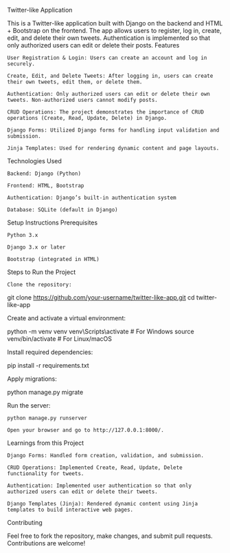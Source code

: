 Twitter-like Application

This is a Twitter-like application built with Django on the backend and HTML + Bootstrap on the frontend. The app allows users to register, log in, create, edit, and delete their own tweets. Authentication is implemented so that only authorized users can edit or delete their posts.
Features

    User Registration & Login: Users can create an account and log in securely.

    Create, Edit, and Delete Tweets: After logging in, users can create their own tweets, edit them, or delete them.

    Authentication: Only authorized users can edit or delete their own tweets. Non-authorized users cannot modify posts.

    CRUD Operations: The project demonstrates the importance of CRUD operations (Create, Read, Update, Delete) in Django.

    Django Forms: Utilized Django forms for handling input validation and submission.

    Jinja Templates: Used for rendering dynamic content and page layouts.

Technologies Used

    Backend: Django (Python)

    Frontend: HTML, Bootstrap

    Authentication: Django’s built-in authentication system

    Database: SQLite (default in Django)

Setup Instructions
Prerequisites

    Python 3.x

    Django 3.x or later

    Bootstrap (integrated in HTML)

Steps to Run the Project

    Clone the repository:

git clone https://github.com/your-username/twitter-like-app.git
cd twitter-like-app

Create and activate a virtual environment:

python -m venv venv
venv\Scripts\activate  # For Windows
source venv/bin/activate  # For Linux/macOS

Install required dependencies:

pip install -r requirements.txt

Apply migrations:

python manage.py migrate

Run the server:

    python manage.py runserver

    Open your browser and go to http://127.0.0.1:8000/.

Learnings from this Project

    Django Forms: Handled form creation, validation, and submission.

    CRUD Operations: Implemented Create, Read, Update, Delete functionality for tweets.

    Authentication: Implemented user authentication so that only authorized users can edit or delete their tweets.

    Django Templates (Jinja): Rendered dynamic content using Jinja templates to build interactive web pages.

Contributing

Feel free to fork the repository, make changes, and submit pull requests. Contributions are welcome!
